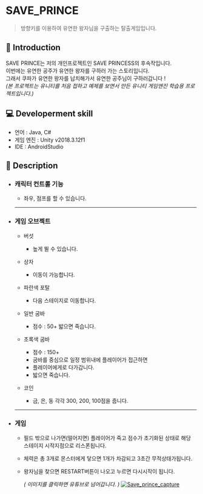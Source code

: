 SAVE_PRINCE
=============
> 방향키를 이용하여 유연한 왕자님을 구출하는 탈출게임입니다.

📝 Introduction
------------
SAVE PRINCE는 저의 개인프로젝트인 SAVE PRINCESS의 후속작입니다.  
이번에는 유연한 공주가 유연한 왕자를 구하러 가는 스토리입니다.  
그래서 쿠파가 유연한 왕자를 납치해가서 유연한 공주님이 구하러갑니다 !  
*(본 프로젝트는 유니티를 처음 접하고 예제를 보면서 만든 유니티 게임엔진 학습용 프로젝트입니다.)*

:computer: Developerment skill
------------
- 언어 : Java, C#
- 게임 엔진 : Unity v2018.3.12f1
- IDE : AndroidStudio  

:ribbon: Description
-----------
* ### 캐릭터 컨트롤 기능
   - 좌우, 점프를 할 수 있습니다.  
   
   <hr/>
* ### 게임 오브젝트
   - 버섯
      + 높게 뛸 수 있습니다.

   - 상자
      + 이동이 가능합니다.

   - 파란색 포탈
      + 다음 스테이지로 이동합니다.

   - 일반 굼바
      + 점수 : 50+
        밟으면 죽습니다.

   - 초록색 굼바
      + 점수 : 150+
      + 굼바를 중심으로 일정 범위내에 플레이어가 접근하면 
      + 플레이어에게로 다가갑니다.
      + 밟으면 죽습니다.

   - 코인
      + 금, 은, 동 각각 300, 200, 100점을 줍니다.  
    
    <hr/>
* ### 게임
   - 필드 밖으로 나가면(떨어지면) 플레이어가 죽고
     점수가 초기화된 상태로 해당 스테이지 시작지점으로 리스폰됩니다.
   - 체력은 총 3개로 몬스터에게 닿으면 1개가 차감되고 3초간 무적상태가됩니다.
   - 왕자님을 찾으면 RESTART버튼이 나오고 누르면 다시시작이 됩니다.
   
      *( 이미지를 클릭하면 유튜브로 넘어갑니다. )*
      [![Save_prince_capture](https://user-images.githubusercontent.com/44610250/69230401-8f146800-0bca-11ea-8469-1a8a701e0578.png)](https://www.youtube.com/watch?v=MahG3-dYZlY&feature=youtu.be)
